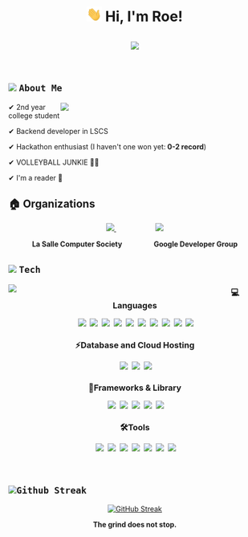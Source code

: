 <!-- <p align = "center">
	<img src = "https://github.com/7oSkaaa/7oSkaaa/blob/output/github-contribution-grid-snake.svg?" alt = "Snake Game"/>
</p> !-->

<div align="center">
    <summary><h1 style="display: inline-block"><img src="https://raw.githubusercontent.com/ABSphreak/ABSphreak/master/gifs/Hi.gif" width="30px"> Hi, I'm Roe!</h1></summary>
</div>

<p align="center">
  <!-- Typing SVG by DenverCoder1 - https://github.com/DenverCoder1/readme-typing-svg -->
  <a href="https://github.com/DenverCoder1/readme-typing-svg">
    <img src="https://readme-typing-svg.demolab.com/?lines=Average%20Student%20Programmer;Backend%20Developer%20;Full-stack%20in%20the%20making;&font=Fira%20Code&center=true&width=440&height=65&color=d0a1e5&vCenter=true&pause=1000&size=22" /></a>
</p>

<br>
    
## <img src="https://media.giphy.com/media/ObNTw8Uzwy6KQ/giphy.gif" width="30px">&nbsp;`About Me`

<img align="right" width="400" src="https://github-readme-stats.vercel.app/api?username=Solenad"/>

<div>
	<p>✔ 2nd year college student</p>
	<p>✔ Backend developer in LSCS</p>
	<p>✔ Hackathon enthusiast (I haven't one won yet:<strong> 0-2 record</strong>)</p>
	<p>✔ VOLLEYBALL JUNKIE 🏐🏐</p>
	<p>✔ I'm a reader 📖</p>
</div>


## 🏠 Organizations

<p align="center">
  <span>
    <a href="https://www.facebook.com/LaSalleComputerSociety">
      <img width="150" src="https://picsvg.com/svg/fy9e2a.jpg"/>
    </a>
  </span>
  &nbsp;&nbsp;&nbsp;&nbsp;&nbsp;&nbsp;&nbsp;&nbsp;&nbsp;&nbsp;&nbsp;&nbsp;&nbsp;&nbsp;&nbsp;&nbsp;&nbsp;&nbsp;&nbsp;
  <span>
    <a href="https://www.facebook.com/GDGoCDLSU">
      <img width="150" src="https://scontent.fmnl4-1.fna.fbcdn.net/v/t39.30808-6/474444678_619379693793371_5071102139988313382_n.jpg?_nc_cat=111&ccb=1-7&_nc_sid=6ee11a&_nc_eui2=AeG--MzReKikI2yEK1o9Q8aehX8Z-pJVtMCFfxn6klW0wI233Tuv8Ya2pfzU-R5o1-o79f9JjKYoZ9V5cUHw3pR5&_nc_ohc=UFq6Ywv3HmsQ7kNvgHUZmXD&_nc_oc=AdhEPX92zW0WCpksUrs2vaKe7IXI3iQVvXvyCgrXiM92h_7Z5Zz6oFv72TD1UW8zGnUIbEsSBVGcyb73aYaXWjuZ&_nc_zt=23&_nc_ht=scontent.fmnl4-1.fna&_nc_gid=Ae5AnxVYjNgFZiAGm1bxWAl&oh=00_AYCwI7u6TLE4mBeM7Qyn8Pc_uhfN0KyeSY7gWn3pVDblUg&oe=67CCD213"/>
    </a>
  </span>
</p>

<p align="center">
  <span><strong>La Salle Computer Society</strong></span>
  &nbsp;&nbsp;&nbsp;&nbsp;&nbsp;&nbsp;&nbsp;&nbsp;&nbsp;&nbsp;&nbsp;&nbsp;&nbsp;&nbsp;
  <span><strong>Google Developer Group</strong></span>
</p>



## <img src = "https://github.com/7oSkaaa/7oSkaaa/blob/main/Images/CP_PS.gif?raw=true" width = 40px> `Tech`


<img align="left" width="400" src="https://github-readme-stats.vercel.app/api/top-langs/?username=Solenad"/>
<div align="center">

<h3>‍💻 Languages</h3>

&nbsp;<img height="20" src="https://img.shields.io/badge/Node%20js-339933?style=for-the-badge&logo=nodedotjs&logoColor=white" />
&nbsp;<img height="20" src="https://img.shields.io/badge/C-00599C?style=for-the-badge&logo=c&logoColor=white" />
&nbsp;<img height="20" src="https://img.shields.io/badge/Python-FFD43B?style=for-the-badge&logo=python&logoColor=blue" />
&nbsp;<img height="20" src="https://img.shields.io/badge/JavaScript-323330?style=for-the-badge&logo=javascript&logoColor=F7DF1E" />
&nbsp;<img height="20" src="https://img.shields.io/badge/typescript-%23007ACC.svg?style=for-the-badge&logo=typescript&logoColor=white" />
&nbsp;<img height="20" src="https://img.shields.io/badge/HTML5-E34F26?style=for-the-badge&logo=html5&logoColor=white" />
&nbsp;<img height="20" src="https://img.shields.io/badge/Tailwind_CSS-38B2AC?style=for-the-badge&logo=tailwind-css&logoColor=white" />
&nbsp;<img height="20" src="https://img.shields.io/badge/CSS3-1572B6?style=for-the-badge&logo=css3&logoColor=white" />
&nbsp;<img height="20" src="https://img.shields.io/badge/Markdown-000000?style=for-the-badge&logo=markdown&logoColor=white" />
&nbsp;<img height="20" src="https://img.shields.io/badge/R-276DC3?style=for-the-badge&logo=r&logoColor=white" />

<h3>⚡Database and Cloud Hosting</h3>

&nbsp;<img height="20" src="https://img.shields.io/badge/MySQL-005C84?style=for-the-badge&logo=mysql&logoColor=white" />
&nbsp;<img height="20" src="https://img.shields.io/badge/MongoDB-4EA94B?style=for-the-badge&logo=mongodb&logoColor=white" />
&nbsp;<img height="20" src="https://img.shields.io/badge/Cloudinary-3448C5?style=for-the-badge&logo=Cloudinary&logoColor=white" />

<h3>🚀Frameworks & Library</h3>

&nbsp;<img height="20" src="https://img.shields.io/badge/React-20232A?style=for-the-badge&logo=react&logoColor=61DAFB" />
&nbsp;<img height="20" src="https://img.shields.io/badge/Express%20js-000000?style=for-the-badge&logo=express&logoColor=white" />
&nbsp;<img height="20" src="https://img.shields.io/badge/axios-671ddf?&style=for-the-badge&logo=axios&logoColor=white" />
&nbsp;<img height="20" src="https://img.shields.io/badge/Docker-2CA5E0?style=for-the-badge&logo=docker&logoColor=white" />
&nbsp;<img height="20" src="https://img.shields.io/badge/firebase-ffca28?style=for-the-badge&logo=firebase&logoColor=black" />

<h3>🛠️Tools</h3>


&nbsp;<img height="20" src="https://img.shields.io/badge/VSCode-0078D4?style=for-the-badge&logo=visual%20studio%20code&logoColor=white" />
&nbsp;<img height="20" src="https://img.shields.io/badge/NeoVim-%2357A143.svg?&style=for-the-badge&logo=neovim&logoColor=white" />
&nbsp;<img height="20" src="https://img.shields.io/badge/Postman-FF6C37?style=for-the-badge&logo=Postman&logoColor=white" />
&nbsp;<img height="20" src="https://img.shields.io/badge/powershell-5391FE?style=for-the-badge&logo=powershell&logoColor=white" />
&nbsp;<img height="20" src="https://img.shields.io/badge/GIT-E44C30?style=for-the-badge&logo=git&logoColor=white" />
&nbsp;<img height="20" src="https://img.shields.io/badge/figma-%23F24E1E.svg?style=for-the-badge&logo=figma&logoColor=white" />
&nbsp;<img height="20" src="https://img.shields.io/badge/vite-%23646CFF.svg?style=for-the-badge&logo=vite&logoColor=white" />
</div>

<br>

## <img width="30" src="https://media4.giphy.com/media/47GPQ7ZzivsemHKPvB/giphy.gif?cid=6c09b952hc4o67edn9jzpwfp0z9eyy2hpxl9wmrae42w50uj&ep=v1_internal_gif_by_id&rid=giphy.gif&ct=s" />`Github Streak`
<p align="center">
<a href="https://git.io/streak-stats"><img src="https://github-readme-streak-stats-kohl-alpha.vercel.app?user=Solenad&theme=midnight-purple&locale=fil" alt="GitHub Streak" /></a>
</p>
<p align="center">
<strong>The grind does not stop.</strong>
</p>


